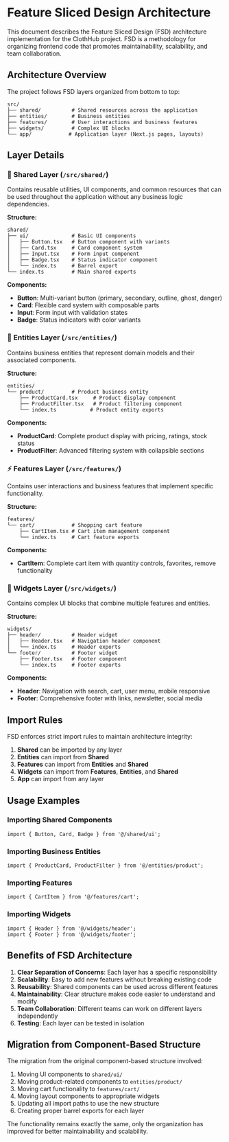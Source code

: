 # Feature Sliced Design Architecture

This document describes the Feature Sliced Design (FSD) architecture implementation for the ClothHub project. FSD is a methodology for organizing frontend code that promotes maintainability, scalability, and team collaboration.

## Architecture Overview

The project follows FSD layers organized from bottom to top:

```
src/
├── shared/          # Shared resources across the application
├── entities/        # Business entities 
├── features/        # User interactions and business features
├── widgets/         # Complex UI blocks
└── app/            # Application layer (Next.js pages, layouts)
```

## Layer Details

### 🔧 Shared Layer (`/src/shared/`)

Contains reusable utilities, UI components, and common resources that can be used throughout the application without any business logic dependencies.

**Structure:**
```
shared/
├── ui/              # Basic UI components
│   ├── Button.tsx   # Button component with variants
│   ├── Card.tsx     # Card component system
│   ├── Input.tsx    # Form input component
│   ├── Badge.tsx    # Status indicator component
│   └── index.ts     # Barrel export
└── index.ts         # Main shared exports
```

**Components:**
- **Button**: Multi-variant button (primary, secondary, outline, ghost, danger)
- **Card**: Flexible card system with composable parts
- **Input**: Form input with validation states
- **Badge**: Status indicators with color variants

### 🏢 Entities Layer (`/src/entities/`)

Contains business entities that represent domain models and their associated components.

**Structure:**
```
entities/
└── product/         # Product business entity
    ├── ProductCard.tsx     # Product display component
    ├── ProductFilter.tsx   # Product filtering component  
    └── index.ts           # Product entity exports
```

**Components:**
- **ProductCard**: Complete product display with pricing, ratings, stock status
- **ProductFilter**: Advanced filtering system with collapsible sections

### ⚡ Features Layer (`/src/features/`)

Contains user interactions and business features that implement specific functionality.

**Structure:**
```
features/
└── cart/            # Shopping cart feature
    ├── CartItem.tsx # Cart item management component
    └── index.ts     # Cart feature exports
```

**Components:**
- **CartItem**: Complete cart item with quantity controls, favorites, remove functionality

### 🧩 Widgets Layer (`/src/widgets/`)

Contains complex UI blocks that combine multiple features and entities.

**Structure:**
```
widgets/
├── header/          # Header widget
│   ├── Header.tsx   # Navigation header component
│   └── index.ts     # Header exports
└── footer/          # Footer widget
    ├── Footer.tsx   # Footer component
    └── index.ts     # Footer exports
```

**Components:**
- **Header**: Navigation with search, cart, user menu, mobile responsive
- **Footer**: Comprehensive footer with links, newsletter, social media

## Import Rules

FSD enforces strict import rules to maintain architecture integrity:

1. **Shared** can be imported by any layer
2. **Entities** can import from **Shared**
3. **Features** can import from **Entities** and **Shared**
4. **Widgets** can import from **Features**, **Entities**, and **Shared**
5. **App** can import from any layer

## Usage Examples

### Importing Shared Components
```tsx
import { Button, Card, Badge } from '@/shared/ui';
```

### Importing Business Entities
```tsx
import { ProductCard, ProductFilter } from '@/entities/product';
```

### Importing Features
```tsx
import { CartItem } from '@/features/cart';
```

### Importing Widgets
```tsx
import { Header } from '@/widgets/header';
import { Footer } from '@/widgets/footer';
```

## Benefits of FSD Architecture

1. **Clear Separation of Concerns**: Each layer has a specific responsibility
2. **Scalability**: Easy to add new features without breaking existing code
3. **Reusability**: Shared components can be used across different features
4. **Maintainability**: Clear structure makes code easier to understand and modify
5. **Team Collaboration**: Different teams can work on different layers independently
6. **Testing**: Each layer can be tested in isolation

## Migration from Component-Based Structure

The migration from the original component-based structure involved:

1. Moving UI components to `shared/ui/`
2. Moving product-related components to `entities/product/`
3. Moving cart functionality to `features/cart/`
4. Moving layout components to appropriate widgets
5. Updating all import paths to use the new structure
6. Creating proper barrel exports for each layer

The functionality remains exactly the same, only the organization has improved for better maintainability and scalability.